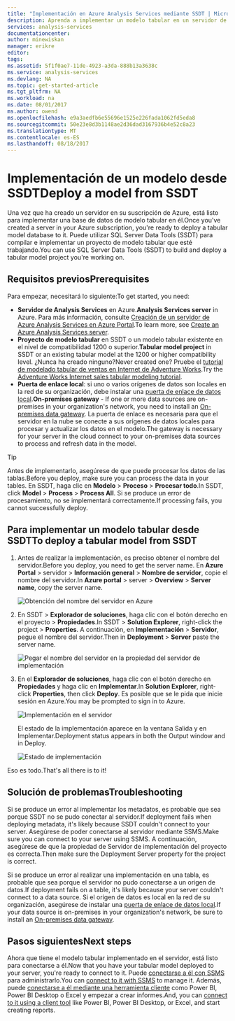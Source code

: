 ```yaml
---
title: "Implementación en Azure Analysis Services mediante SSDT | Microsoft Docs"
description: Aprenda a implementar un modelo tabular en un servidor de Azure Analysis Services mediante SSDT.
services: analysis-services
documentationcenter: 
author: minewiskan
manager: erikre
editor: 
tags: 
ms.assetid: 5f1f0ae7-11de-4923-a3da-888b13a3638c
ms.service: analysis-services
ms.devlang: NA
ms.topic: get-started-article
ms.tgt_pltfrm: NA
ms.workload: na
ms.date: 08/01/2017
ms.author: owend
ms.openlocfilehash: e9a3aedfb6e55696e1525e226fada1062fd5eda8
ms.sourcegitcommit: 50e23e8d3b1148ae2d36dad3167936b4e52c8a23
ms.translationtype: MT
ms.contentlocale: es-ES
ms.lasthandoff: 08/18/2017
---
```

# <a name="deploy-a-model-from-ssdt"></a><span data-ttu-id="61b66-103">Implementación de un modelo desde SSDT</span><span class="sxs-lookup"><span data-stu-id="61b66-103">Deploy a model from SSDT</span></span>
<span data-ttu-id="61b66-104">Una vez que ha creado un servidor en su suscripción de Azure, está listo para implementar una base de datos de modelo tabular en él.</span><span class="sxs-lookup"><span data-stu-id="61b66-104">Once you've created a server in your Azure subscription, you're ready to deploy a tabular model database to it.</span></span> <span data-ttu-id="61b66-105">Puede utilizar SQL Server Data Tools (SSDT) para compilar e implementar un proyecto de modelo tabular que esté trabajando.</span><span class="sxs-lookup"><span data-stu-id="61b66-105">You can use SQL Server Data Tools (SSDT) to build and deploy a tabular model project you're working on.</span></span> 

## <a name="prerequisites"></a><span data-ttu-id="61b66-106">Requisitos previos</span><span class="sxs-lookup"><span data-stu-id="61b66-106">Prerequisites</span></span>
<span data-ttu-id="61b66-107">Para empezar, necesitará lo siguiente:</span><span class="sxs-lookup"><span data-stu-id="61b66-107">To get started, you need:</span></span>

* <span data-ttu-id="61b66-108">**Servidor de Analysis Services** en Azure.</span><span class="sxs-lookup"><span data-stu-id="61b66-108">**Analysis Services server** in Azure.</span></span> <span data-ttu-id="61b66-109">Para más información, consulte [Creación de un servidor de Azure Analysis Services en Azure Portal](analysis-services-create-server.md).</span><span class="sxs-lookup"><span data-stu-id="61b66-109">To learn more, see [Create an Azure Analysis Services server](analysis-services-create-server.md).</span></span>
* <span data-ttu-id="61b66-110">**Proyecto de modelo tabular** en SSDT o un modelo tabular existente en el nivel de compatibilidad 1200 o superior.</span><span class="sxs-lookup"><span data-stu-id="61b66-110">**Tabular model project** in SSDT or an existing tabular model at the 1200 or higher compatibility level.</span></span> <span data-ttu-id="61b66-111">¿Nunca ha creado ninguno?</span><span class="sxs-lookup"><span data-stu-id="61b66-111">Never created one?</span></span> <span data-ttu-id="61b66-112">Pruebe el [tutorial de modelado tabular de ventas en Internet de Adventure Works](https://msdn.microsoft.com/library/hh231691.aspx).</span><span class="sxs-lookup"><span data-stu-id="61b66-112">Try the [Adventure Works Internet sales tabular modeling tutorial](https://msdn.microsoft.com/library/hh231691.aspx).</span></span>
* <span data-ttu-id="61b66-113">**Puerta de enlace local**: si uno o varios orígenes de datos son locales en la red de su organización, debe instalar una [puerta de enlace de datos local](analysis-services-gateway.md).</span><span class="sxs-lookup"><span data-stu-id="61b66-113">**On-premises gateway** - If one or more data sources are on-premises in your organization's network, you need to install an [On-premises data gateway](analysis-services-gateway.md).</span></span> <span data-ttu-id="61b66-114">La puerta de enlace es necesaria para que el servidor en la nube se conecte a sus orígenes de datos locales para procesar y actualizar los datos en el modelo.</span><span class="sxs-lookup"><span data-stu-id="61b66-114">The gateway is necessary for your server in the cloud connect to your on-premises data sources to process and refresh data in the model.</span></span>

> [!TIP]
> <span data-ttu-id="61b66-115">Antes de implementarlo, asegúrese de que puede procesar los datos de las tablas.</span><span class="sxs-lookup"><span data-stu-id="61b66-115">Before you deploy, make sure you can process the data in your tables.</span></span> <span data-ttu-id="61b66-116">En SSDT, haga clic en **Modelo** > **Proceso** > **Procesar todo**.</span><span class="sxs-lookup"><span data-stu-id="61b66-116">In SSDT, click **Model** > **Process** > **Process All**.</span></span> <span data-ttu-id="61b66-117">Si se produce un error de procesamiento, no se implementará correctamente.</span><span class="sxs-lookup"><span data-stu-id="61b66-117">If processing fails, you cannot successfully deploy.</span></span>
> 
> 

## <a name="to-deploy-a-tabular-model-from-ssdt"></a><span data-ttu-id="61b66-118">Para implementar un modelo tabular desde SSDT</span><span class="sxs-lookup"><span data-stu-id="61b66-118">To deploy a tabular model from SSDT</span></span>

1. <span data-ttu-id="61b66-119">Antes de realizar la implementación, es preciso obtener el nombre del servidor.</span><span class="sxs-lookup"><span data-stu-id="61b66-119">Before you deploy, you need to get the server name.</span></span> <span data-ttu-id="61b66-120">En **Azure Portal** > servidor > **Información general** > **Nombre de servidor**, copie el nombre del servidor.</span><span class="sxs-lookup"><span data-stu-id="61b66-120">In **Azure portal** > server > **Overview** > **Server name**, copy the server name.</span></span>
   
    ![Obtención del nombre del servidor en Azure](./media/analysis-services-deploy/aas-deploy-get-server-name.png)
2. <span data-ttu-id="61b66-122">En SSDT > **Explorador de soluciones**, haga clic con el botón derecho en el proyecto > **Propiedades**.</span><span class="sxs-lookup"><span data-stu-id="61b66-122">In SSDT > **Solution Explorer**, right-click the project > **Properties**.</span></span> <span data-ttu-id="61b66-123">A continuación, en **Implementación** > **Servidor**, pegue el nombre del servidor.</span><span class="sxs-lookup"><span data-stu-id="61b66-123">Then in **Deployment** > **Server** paste the server name.</span></span>   
   
    ![Pegar el nombre del servidor en la propiedad del servidor de implementación](./media/analysis-services-deploy/aas-deploy-deployment-server-property.png)
3. <span data-ttu-id="61b66-125">En el **Explorador de soluciones**, haga clic con el botón derecho en **Propiedades** y haga clic en **Implementar**.</span><span class="sxs-lookup"><span data-stu-id="61b66-125">In **Solution Explorer**, right-click **Properties**, then click **Deploy**.</span></span> <span data-ttu-id="61b66-126">Es posible que se le pida que inicie sesión en Azure.</span><span class="sxs-lookup"><span data-stu-id="61b66-126">You may be prompted to sign in to Azure.</span></span>
   
    ![Implementación en el servidor](./media/analysis-services-deploy/aas-deploy-deploy.png)
   
    <span data-ttu-id="61b66-128">El estado de la implementación aparece en la ventana Salida y en Implementar.</span><span class="sxs-lookup"><span data-stu-id="61b66-128">Deployment status appears in both the Output window and in Deploy.</span></span>
   
    ![Estado de implementación](./media/analysis-services-deploy/aas-deploy-status.png)

<span data-ttu-id="61b66-130">Eso es todo.</span><span class="sxs-lookup"><span data-stu-id="61b66-130">That's all there is to it!</span></span>


## <a name="troubleshooting"></a><span data-ttu-id="61b66-131">Solución de problemas</span><span class="sxs-lookup"><span data-stu-id="61b66-131">Troubleshooting</span></span>
<span data-ttu-id="61b66-132">Si se produce un error al implementar los metadatos, es probable que sea porque SSDT no se pudo conectar al servidor.</span><span class="sxs-lookup"><span data-stu-id="61b66-132">If deployment fails when deploying metadata, it's likely because SSDT couldn't connect to your server.</span></span> <span data-ttu-id="61b66-133">Asegúrese de poder conectarse al servidor mediante SSMS.</span><span class="sxs-lookup"><span data-stu-id="61b66-133">Make sure you can connect to your server using SSMS.</span></span> <span data-ttu-id="61b66-134">A continuación, asegúrese de que la propiedad de Servidor de implementación del proyecto es correcta.</span><span class="sxs-lookup"><span data-stu-id="61b66-134">Then make sure the Deployment Server property for the project is correct.</span></span>

<span data-ttu-id="61b66-135">Si se produce un error al realizar una implementación en una tabla, es probable que sea porque el servidor no pudo conectarse a un origen de datos.</span><span class="sxs-lookup"><span data-stu-id="61b66-135">If deployment fails on a table, it's likely because your server couldn't connect to a data source.</span></span> <span data-ttu-id="61b66-136">Si el origen de datos es local en la red de su organización, asegúrese de instalar una [puerta de enlace de datos local](analysis-services-gateway.md).</span><span class="sxs-lookup"><span data-stu-id="61b66-136">If your data source is on-premises in your organization's network, be sure to install an [On-premises data gateway](analysis-services-gateway.md).</span></span>

## <a name="next-steps"></a><span data-ttu-id="61b66-137">Pasos siguientes</span><span class="sxs-lookup"><span data-stu-id="61b66-137">Next steps</span></span>
<span data-ttu-id="61b66-138">Ahora que tiene el modelo tabular implementado en el servidor, está listo para conectarse a él.</span><span class="sxs-lookup"><span data-stu-id="61b66-138">Now that you have your tabular model deployed to your server, you're ready to connect to it.</span></span> <span data-ttu-id="61b66-139">Puede [conectarse a él con SSMS](analysis-services-manage.md) para administrarlo.</span><span class="sxs-lookup"><span data-stu-id="61b66-139">You can [connect to it with SSMS](analysis-services-manage.md) to manage it.</span></span> <span data-ttu-id="61b66-140">Además, puede [conectarse a él mediante una herramienta cliente](analysis-services-connect.md) como Power BI, Power BI Desktop o Excel y empezar a crear informes.</span><span class="sxs-lookup"><span data-stu-id="61b66-140">And, you can [connect to it using a client tool](analysis-services-connect.md) like Power BI, Power BI Desktop, or Excel, and start creating reports.</span></span>

